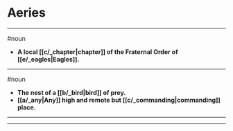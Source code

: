 # Aeries
---
#noun
- **A local [[c/_chapter|chapter]] of the Fraternal Order of [[e/_eagles|Eagles]].**
---
#noun
- **The nest of a [[b/_bird|bird]] of prey.**
- **[[a/_any|Any]] high and remote but [[c/_commanding|commanding]] place.**
---
---
